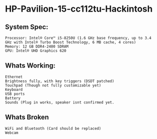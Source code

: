 # HP-Pavilion-15-cc112tu-Hackintosh

## System Spec:

    Processor: Intel® Core™ i5-8250U (1.6 GHz base frequency, up to 3.4 GHz with Intel® Turbo Boost Technology, 6 MB cache, 4 cores)
    Memory: 12 GB DDR4-2400 SDRAM
    GPU: Intel® UHD Graphics 620

## Whats Working:

    Ethernet
    Brightness fully, with key triggers (DSDT patched)
    Touchpad (Though not fully customizable yet)
    Keyboard
    USB ports
    Battery
    Sounds (Plug in works, speaker isnt confirmed yet.

## Whats Broken

    WiFi and Bluetooth (Card should be replaced)
    Webcam
